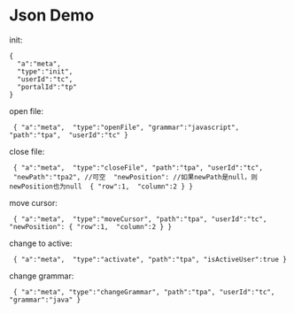 # Json Demo

init:

```
{
  "a":"meta", 
  "type":"init",
  "userId":"tc",
  "portalId":"tp"
}
```



open file:

``
{
  "a":"meta", 
  "type":"openFile",
  "grammar":"javascript",
  "path":"tpa", 
  "userId":"tc"
}``



close file:

``
{
  "a":"meta", 
  "type":"closeFile",
  "path":"tpa",
  "userId":"tc",
  "newPath":"tpa2", //可空
  "newPosition": //如果newPath是null，则newPosition也为null
  {
    "row":1, 
    "column":2
  }
}``



move cursor:

``
{
  "a":"meta", 
  "type":"moveCursor",
  "path":"tpa",
  "userId":"tc",
  "newPosition":
  {
    "row":1, 
    "column":2
  }
}``



change to active:

``
{
  "a":"meta", 
  "type":"activate",
  "path":"tpa",
  "isActiveUser":true
}``



change grammar:

``
{
  "a":"meta",
  "type":"changeGrammar",
  "path":"tpa",
  "userId":"tc",
  "grammar":"java"
}``


